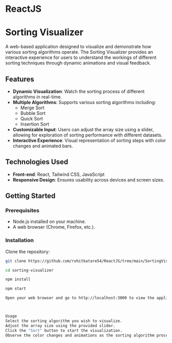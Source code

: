 # ReactJS
# Sorting Visualizer

A web-based application designed to visualize and demonstrate how various sorting algorithms operate. The Sorting Visualizer provides an interactive experience for users to understand the workings of different sorting techniques through dynamic animations and visual feedback.

## Features

- **Dynamic Visualization**: Watch the sorting process of different algorithms in real-time.
- **Multiple Algorithms**: Supports various sorting algorithms including:
  - Merge Sort
  - Bubble Sort
  - Quick Sort
  - Insertion Sort
- **Customizable Input**: Users can adjust the array size using a slider, allowing for exploration of sorting performance with different datasets.
- **Interactive Experience**: Visual representation of sorting steps with color changes and animated bars.

## Technologies Used

- **Front-end**: React, Tailwind CSS, JavaScript
- **Responsive Design**: Ensures usability across devices and screen sizes.

## Getting Started

### Prerequisites

- Node.js installed on your machine.
- A web browser (Chrome, Firefox, etc.).

### Installation

Clone the repository:
   ```bash
   git clone https://github.com/rohitkatare54/ReactJS/tree/main/SortingVisualizer

cd sorting-visualizer

npm install

npm start

Open your web browser and go to http://localhost:3000 to view the application.



Usage
Select the sorting algorithm you wish to visualize.
Adjust the array size using the provided slider.
Click the "Sort" button to start the visualization.
Observe the color changes and animations as the sorting algorithm processes the data.
